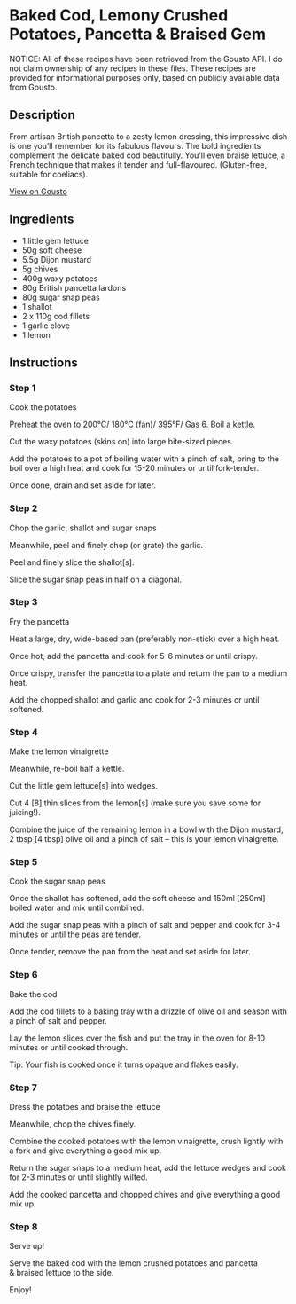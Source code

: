 # Baked Cod, Lemony Crushed Potatoes, Pancetta & Braised Gem

NOTICE: All of these recipes have been retrieved from the Gousto API. I do not claim ownership of any recipes in these files. These recipes are provided for informational purposes only, based on publicly available data from Gousto.

## Description

From artisan British pancetta to a zesty lemon dressing, this impressive dish is one you’ll remember for its fabulous flavours. The bold ingredients complement the delicate baked cod beautifully. You’ll even braise lettuce, a French technique that makes it tender and full-flavoured. (Gluten-free, suitable for coeliacs).

[View on Gousto](https://www.gousto.co.uk/recipes/cookbook/baked-cod-lemony-crushed-potatoes-pancetta-braised-gem)

## Ingredients

- 1 little gem lettuce
- 50g soft cheese
- 5.5g Dijon mustard
- 5g chives
- 400g waxy potatoes
- 80g British pancetta lardons
- 80g sugar snap peas
- 1 shallot
- 2 x 110g cod fillets
- 1 garlic clove
- 1 lemon

## Instructions


### Step 1

Cook the potatoes


Preheat the oven to 200°C/ 180°C (fan)/ 395°F/ Gas 6. Boil a kettle.


Cut the waxy potatoes (skins on) into large bite-sized pieces.


Add the potatoes to a pot of boiling water with a pinch of salt, bring to the boil over a high heat and cook for 15-20 minutes or until fork-tender.


Once done, drain and set aside for later.


### Step 2

Chop the garlic, shallot and sugar snaps


Meanwhile, peel and finely chop (or grate) the garlic.


Peel and finely slice the shallot<span class="text-danger">[s]</span>.


Slice the sugar snap peas in half on a diagonal.


### Step 3

Fry the pancetta


Heat a large, dry, wide-based pan (preferably non-stick) over a high heat.


Once hot, add the pancetta and cook for 5-6 minutes or until crispy.


Once crispy, transfer the pancetta to a plate and return the pan to a medium heat.


Add the chopped shallot and garlic and cook for 2-3 minutes or until softened.


### Step 4

Make the lemon vinaigrette


Meanwhile, re-boil half a kettle.


Cut the little gem lettuce<span class="text-danger">[s]</span> into wedges.


Cut 4 <span class="text-danger">[8]</span> thin slices from the lemon<span class="text-danger">[s]</span> (make sure you save some for juicing!).


Combine the juice of the remaining lemon in a bowl with the Dijon mustard, 2 tbsp<span class="text-danger"> [4 tbsp]</span> olive oil and a pinch of salt – this is your lemon vinaigrette.


### Step 5

Cook the sugar snap peas


Once the shallot has softened, add the soft cheese and 150ml <span class="text-danger">[250ml]</span> boiled water and mix until combined.


Add the sugar snap peas with a pinch of salt and pepper and cook for 3-4 minutes or until the peas are tender.


Once tender, remove the pan from the heat and set aside for later.


### Step 6

Bake the cod


Add the cod fillets to a baking tray with a drizzle of olive oil and season with a pinch of salt and pepper.


Lay the lemon slices over the fish and put the tray in the oven for 8-10 minutes or until cooked through.


Tip: Your fish is cooked once it turns opaque and flakes easily.


### Step 7

Dress the potatoes and braise the lettuce


Meanwhile, chop the chives finely.


Combine the cooked potatoes with the lemon vinaigrette, crush lightly with a fork and give everything a good mix up.


Return the sugar snaps to a medium heat, add the lettuce wedges and cook for 2-3 minutes or until slightly wilted.


Add the cooked pancetta and chopped chives and give everything a good mix up.

### Step 8

Serve up!


Serve the baked cod with the lemon crushed potatoes and pancetta &amp; braised lettuce to the side.


Enjoy!

